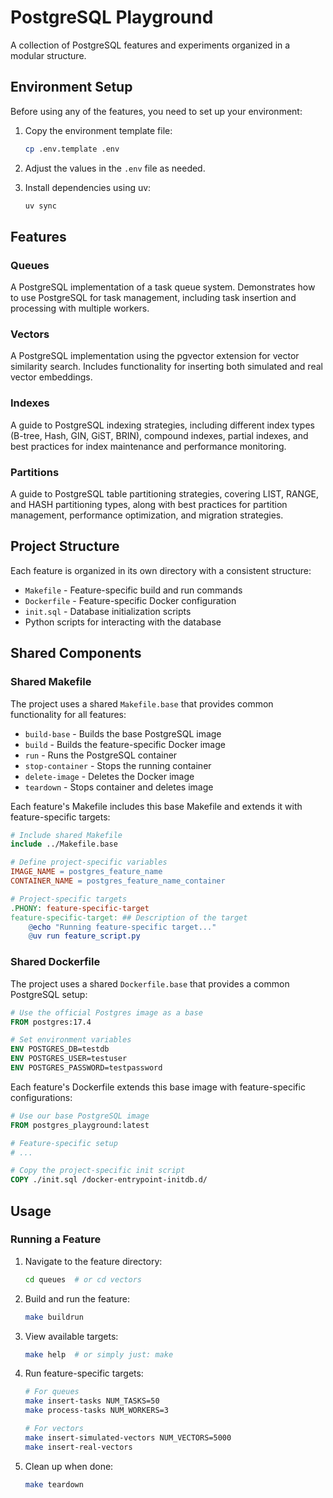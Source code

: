 # PostgreSQL Playground

A collection of PostgreSQL features and experiments organized in a modular structure.

## Environment Setup

Before using any of the features, you need to set up your environment:

1. Copy the environment template file:
   ```bash
   cp .env.template .env
   ```

2. Adjust the values in the `.env` file as needed.

3. Install dependencies using uv:
   ```bash
   uv sync
   ```

## Features

### Queues
A PostgreSQL implementation of a task queue system. Demonstrates how to use PostgreSQL for task management, including task insertion and processing with multiple workers.

### Vectors
A PostgreSQL implementation using the pgvector extension for vector similarity search. Includes functionality for inserting both simulated and real vector embeddings.

### Indexes
A guide to PostgreSQL indexing strategies, including different index types (B-tree, Hash, GIN, GiST, BRIN), compound indexes, partial indexes, and best practices for index maintenance and performance monitoring.

### Partitions
A guide to PostgreSQL table partitioning strategies, covering LIST, RANGE, and HASH partitioning types, along with best practices for partition management, performance optimization, and migration strategies.

## Project Structure

Each feature is organized in its own directory with a consistent structure:
- `Makefile` - Feature-specific build and run commands
- `Dockerfile` - Feature-specific Docker configuration
- `init.sql` - Database initialization scripts
- Python scripts for interacting with the database

## Shared Components

### Shared Makefile

The project uses a shared `Makefile.base` that provides common functionality for all features:

- `build-base` - Builds the base PostgreSQL image
- `build` - Builds the feature-specific Docker image
- `run` - Runs the PostgreSQL container
- `stop-container` - Stops the running container
- `delete-image` - Deletes the Docker image
- `teardown` - Stops container and deletes image

Each feature's Makefile includes this base Makefile and extends it with feature-specific targets:

```makefile
# Include shared Makefile
include ../Makefile.base

# Define project-specific variables
IMAGE_NAME = postgres_feature_name
CONTAINER_NAME = postgres_feature_name_container

# Project-specific targets
.PHONY: feature-specific-target
feature-specific-target: ## Description of the target
	@echo "Running feature-specific target..."
	@uv run feature_script.py
```

### Shared Dockerfile

The project uses a shared `Dockerfile.base` that provides a common PostgreSQL setup:

```dockerfile
# Use the official Postgres image as a base
FROM postgres:17.4

# Set environment variables
ENV POSTGRES_DB=testdb
ENV POSTGRES_USER=testuser
ENV POSTGRES_PASSWORD=testpassword
```

Each feature's Dockerfile extends this base image with feature-specific configurations:

```dockerfile
# Use our base PostgreSQL image
FROM postgres_playground:latest

# Feature-specific setup
# ...

# Copy the project-specific init script
COPY ./init.sql /docker-entrypoint-initdb.d/
```

## Usage

### Running a Feature

1. Navigate to the feature directory:
   ```bash
   cd queues  # or cd vectors
   ```

2. Build and run the feature:
   ```bash
   make buildrun
   ```

3. View available targets:
   ```bash
   make help  # or simply just: make
   ```

4. Run feature-specific targets:
   ```bash
   # For queues
   make insert-tasks NUM_TASKS=50
   make process-tasks NUM_WORKERS=3
   
   # For vectors
   make insert-simulated-vectors NUM_VECTORS=5000
   make insert-real-vectors
   ```

5. Clean up when done:
   ```bash
   make teardown
   ```
